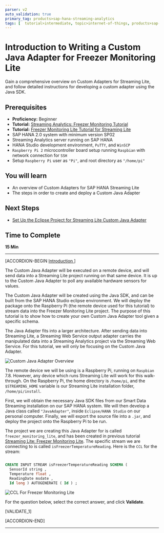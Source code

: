 ```yaml
---
parser: v2
auto_validation: true
primary_tag: products>sap-hana-streaming-analytics
tags: [  tutorial>intermediate, topic>internet-of-things, products>sap-hana-streaming-analytics, products>sap-hana\,-express-edition ]
---
```


# Introduction to Writing a Custom Java Adapter for Freezer Monitoring Lite
<!-- description --> Gain a comprehensive overview on Custom Adapters for Streaming Lite, and follow detailed instructions for developing a custom adapter using the Java SDK.

## Prerequisites  
 - **Proficiency:** Beginner
 - **Tutorial:** [Streaming Analytics: Freezer Monitoring Tutorial](https://developers.sap.com/group.sds-hxe-get-started.html)
 - **Tutorial:** [Freezer Monitoring Lite Tutorial for Streaming Lite](https://developers.sap.com/tutorials/hsa-streaming-lite-freezer-monitoring-part1.html)
 - SAP HANA 2.0 system with minimum version SP02
 - Streaming Analytics server running on SAP HANA
 - HANA Studio development environment, `PuTTY`, and `WinSCP`
 - `Raspberry Pi 2` microcontroller board setup running `Raspbian` with network connection for `SSH`
 - Setup `Raspberry Pi` user as `"Pi"`, and root directory as `"/home/pi"`

## You will learn  
- An overview of Custom Adapters for SAP HANA Streaming Lite
- The steps in order to create and deploy a Custom Java Adapter

## Next Steps
- [Set Up the Eclipse Project for Streaming Lite Custom Java Adapter](https://developers.sap.com/tutorials/hsa-lite-custom-java-adapter-part2.html)
## Time to Complete
**15 Min**

---

[ACCORDION-BEGIN [Introduction ](&nbsp;)]

The Custom Java Adapter will be executed on a remote device, and will send data into a Streaming Lite project running on that same device. It is up to the Custom Java Adapter to poll any available hardware sensors for values.

The Custom Java Adapter will be created using the Java SDK, and can be built from the SAP HANA Studio eclipse environment. We will deploy the package onto the Raspberry Pi (the remote device used for this tutorial) to stream data into the Freezer Monitoring Lite project. The purpose of this tutorial is to show how to create your own Custom Java Adapter tool given a specific schema.

The Java Adapter fits into a larger architecture. After sending data into Streaming Lite, a Streaming Web Service output adapter carries the manipulated data into a Streaming Analytics project via the Streaming Web Service. For this tutorial, we will only be focusing on the Custom Java Adapter.

![Custom Java Adapter Overview](customJavaAdapterOverview.png)

The remote device we will be using is a Raspberry Pi, running on `Raspbian` 7.8. However, any device which runs Streaming Lite will work for this walk-through. On the Raspberry Pi, the home directory is `/home/pi`, and the `$STREAMING_HOME` variable is our Streaming Lite installation folder, `/home/pi/install`.

First, we will obtain the necessary Java SDK files from our Smart Data Streaming installation on our SAP HANA system. We will then develop a Java class called `"JavaAdapter"`, inside `Eclipse/HANA Studio` on our personal computer. Finally, we will export the source file into a `.jar`, and deploy the project onto the Raspberry Pi to be run.

The project we are creating this Java Adapter for is called `freezer_monitoring_lite`, and has been created in previous tutorial [Streaming Lite: Freezer Monitoring Lite]((https://developers.sap.com/tutorials/hsa-streaming-lite-freezer-monitoring-part1.html)). The specific stream we are connecting to is called `isFreezerTemperatureReading`. Here is the `CCL` for the stream:

```SQL

CREATE INPUT STREAM isFreezerTemperatureReading SCHEMA (
  SensorId string ,
  Temperature float ,
  ReadingDate msdate ,
  Id long ) AUTOGENERATE ( Id ) ;
```

![CCL For Freezer Monitoring Lite](CCLForFreezerMonitoringLite.png)

For the question below, select the correct answer, and click **Validate**.

[VALIDATE_1]

[ACCORDION-END]

---

